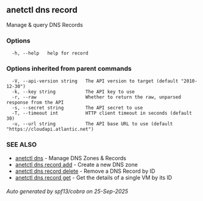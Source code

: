 ## anetctl dns record

Manage & query DNS Records

### Options

```
  -h, --help   help for record
```

### Options inherited from parent commands

```
  -V, --api-version string   The API version to target (default "2010-12-30")
  -k, --key string           The API key to use
  -r, --raw                  Whether to return the raw, unparsed response from the API
  -s, --secret string        The API secret to use
  -T, --timeout int          HTTP client timeout in seconds (default 30)
  -u, --url string           The API base URL to use (default "https://cloudapi.atlantic.net")
```

### SEE ALSO

* [anetctl dns](anetctl_dns.md)	 - Manage DNS Zones & Records
* [anetctl dns record add](anetctl_dns_record_add.md)	 - Create a new DNS zone
* [anetctl dns record delete](anetctl_dns_record_delete.md)	 - Remove a DNS Record by ID
* [anetctl dns record get](anetctl_dns_record_get.md)	 - Get the details of a single VM by its ID

###### Auto generated by spf13/cobra on 25-Sep-2025
